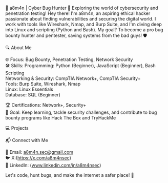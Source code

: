 👾 a8m4n | Cyber Bug Hunter
🚀 Exploring the world of cybersecurity and penetration testing!
Hey there! I'm a8m4n, an aspiring ethical hacker passionate about finding vulnerabilities and securing the digital world. I work with tools like Wireshark, Nmap, and Burp Suite, and I'm diving deep into Linux and scripting (Python and Bash). My goal? To become a pro bug bounty hunter and pentester, saving systems from the bad guys! 🛡️

🔍 About Me

🌐 Focus: Bug Bounty, Penetration Testing, Network Security  
🛠 Skills:
Programming: Python (Beginner), JavaScript (Beginner), Bash Scripting  
Networking & Security: CompTIA Network+, CompTIA Security+  
Tools: Burp Suite, Wireshark, Nmap  
Linux: Linux Essentials  
Database: SQL (Beginner)


🏆 Certifications: Network+, Security+  
🎯 Goal: Keep learning, tackle security challenges, and contribute to bug bounty programs like Hack The Box and TryHackMe


💻 Projects



📬 Connect with Me

📧 Email: a8m4n.sec@gmail.com  
🐦 X:(https://x.com/a8m4nsec)  
💼 LinkedIn: (www.linkedin.com/in/a8m4nsec)

Let's code, hunt bugs, and make the internet a safer place! 🚀
